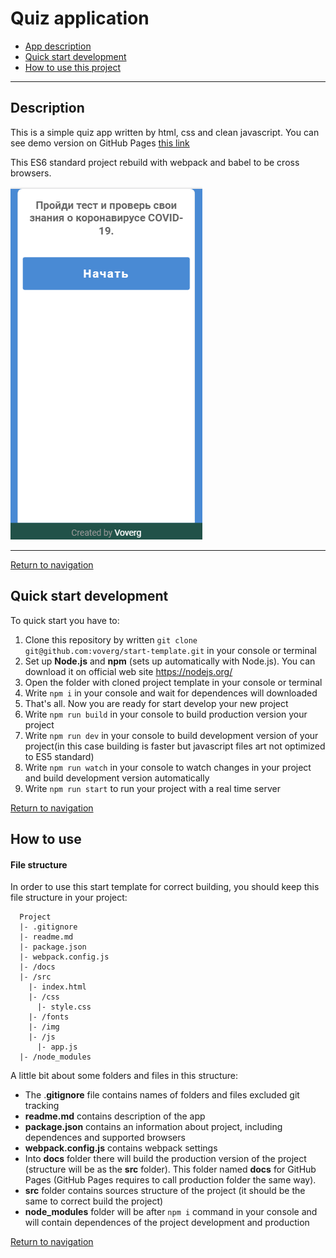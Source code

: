 # <a name='nav'>Quiz application</a>

- [App description](#description)
- [Quick start development](#quickstart)
- [How to use this project](#howto)
---
## <a name='description'>Description</a>

This is a simple quiz app written by html, css and clean javascript. You can see demo version on GitHub Pages [this link](https://voverg.github.io/quiz/ 'Look test demo')

This ES6 standard project rebuild with webpack and babel to be cross browsers.

![quiz](https://github.com/voverg/quiz/blob/master/docs/img/quiz_screenshot.png)

-----

[Return to navigation](#nav)

## <a name='quickstart'>Quick start development</a>
To quick start you have to:

1. Clone this repository by written `git clone git@github.com:voverg/start-template.git` in your console or terminal
2. Set up **Node.js** and **npm** (sets up automatically with Node.js). You can download it on official web site <https://nodejs.org/> 
3. Open the folder with cloned project template in your console or terminal
4. Write `npm i` in your console and wait for dependences will downloaded
5. That's all. Now you are ready for start develop your new project
6. Write `npm run build` in your console to build production version your project 
7. Write `npm run dev` in your console to build development version of your project(in this case building is faster but javascript files art not optimized to ES5 standard)
8. Write `npm run watch` in your console to watch changes in your project and build development version automatically
9. Write `npm run start` to run your project with a real time server

[Return to navigation](#nav) 

## <a name='howto'>How to use</a>
#### File structure
In order to use this start template for correct building, you should keep this file structure in your project:
```
  Project
  |- .gitignore
  |- readme.md
  |- package.json
  |- webpack.config.js
  |- /docs
  |- /src
    |- index.html
    |- /css
      |- style.css
    |- /fonts
    |- /img
    |- /js
      |- app.js
  |- /node_modules
```
A little bit about some folders and files in this structure:
- The  .**gitignore** file contains names of folders and files excluded git tracking
- **readme.md** contains description of the app
- **package.json** contains an information about project, including dependences and supported browsers
- **webpack.config.js** contains webpack settings
- Into **docs** folder there will build the production version of the project (structure will be as the **src** folder). This folder named **docs** for GitHub Pages (GitHub Pages requires to call production folder the same way). 
- **src** folder contains sources structure of the project (it should be the same to correct build the project)
- **node_modules** folder will be after `npm i` command in your console and will contain dependences of the project development and production

[Return to navigation](#nav)


